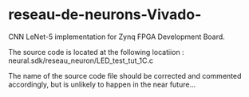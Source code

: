 # reseau-de-neurons-Vivado-
CNN LeNet-5 implementation for Zynq FPGA Development Board.

The source code is located at the following locatiion : neural.sdk/reseau_neuron/LED_test_tut_1C.c

The name of the source code file should be corrected and commented accordingly, but is unlikely to happen in the near future...

